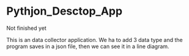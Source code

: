 # Pythjon_Desctop_App
Not finished yet

This is an data collector application. We ha to add 3 data type and the program saves in a json file, then we can see it in a line diagram.
